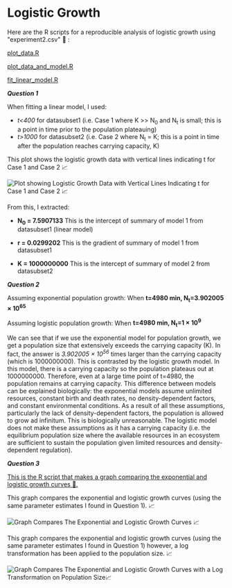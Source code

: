 # Logistic Growth

Here are the R scripts for a reproducible analysis of logistic growth using "experiment2.csv" 🔗 : 

[plot_data.R](https://github.com/sathvikakrishnan/logistic_growth/blob/4e7e005d587fcbf467db81354e4e0d9debec27d4/plot_data.R)

[plot_data_and_model.R](https://github.com/sathvikakrishnan/logistic_growth/blob/eab8201bc58e22c61b2b9544273aa985d703c406/plot_data_and_model.R)

[fit_linear_model.R](https://github.com/sathvikakrishnan/logistic_growth/blob/478bf373c57a993c234d2fb76a2a4462534f4342/fit_linear_model.R)

__*Question 1*__

When fitting a linear model, I used:

- *t<400* for datasubset1 (i.e. Case 1 where K >> N<sub>0</sub> and N<sub>t</sub> is small; this is a point in time prior to the population plateauing)
- *t>1000* for datasubset2 (i.e. Case 2 where N<sub>t</sub> = K; this is a point in time after the population reaches carrying capacity, K)

This plot shows the logistic growth data with vertical lines indicating t for Case 1 and Case 2 📈

![Plot showing Logistic Growth Data with Vertical Lines Indicating t for Case 1 and Case 2 📈](https://github.com/sathvikakrishnan/logistic_growth/blob/main/plot.png?raw=true)

From this, I extracted:
- __N<sub>0</sub> = 7.5907133__ This is the intercept of summary of model 1 from datasubset1 (linear model)
  
- __r = 0.0299202__ This is the gradient of summary of model 1 from datasubset1 
  
- __K = 1000000000__ This is the intercept of summary of model 2 from datasubset2

__*Question 2*__

Assuming exponential population growth:
When __t=4980 min, N<sub>t</sub>=3.902005 &times; 10<sup>65</sup>__

Assuming logistic population growth:
When __t=4980 min, N<sub>t</sub>=1 &times; 10<sup>9</sup>__

We can see that if we use the exponential model for population growth, we get a population size that extensively exceeds the carrying capacity (K). In fact, the answer is _3.902005 &times; 10<sup>56</sup>_ times larger than the carrying capacity (which is 1000000000). This is contrasted by the logistic growth model. In this model, there is a carrying capacity so the population plateaus out at 1000000000. Therefore, even at a large time point of t=4980, the population remains at carrying capacity. This difference between models can be explained biologically: the exponential models assume unlimited resources, constant birth and death rates, no density-dependent factors, and constant environmental conditions. As a result of all these assumptions, particularly the lack of density-dependent factors, the population is allowed to grow ad infinitum. This is biologically unreasonable. The logistic model does not make these assumptions as it has a carrying capacity (i.e. the equilibrium population size where the available resources in an ecosystem are sufficient to sustain the population given limited resources and density-dependent regulation).

__*Question 3*__

[This is the R script that makes a graph comparing the exponential and logistic growth curves 🔗.](https://github.com/sathvikakrishnan/logistic_growth/blob/b6bd2cf49a1f2bf16327e0947ca37ca093659e9f/growth_curve_comparison)

This graph compares the exponential and logistic growth curves (using the same
parameter estimates I found in Question 1). 📈

![Graph Compares The Exponential and Logistic Growth Curves 📈](https://github.com/sathvikakrishnan/logistic_growth/blob/86136d18e4cf90c377258feac521bdda73d50968/Growth_Curve.png)

This graph compares the exponential and logistic growth curves (using the same
parameter estimates I found in Question 1) however, a log transformation has been applied to the population size. 📈

![Graph Compares The Exponential and Logistic Growth Curves with a Log Transformation on Population Size📈](https://github.com/sathvikakrishnan/logistic_growth/blob/ba91e70165e4ac72daa6edf99ce690b1ce09763e/Growth_Curve_Log.png)
